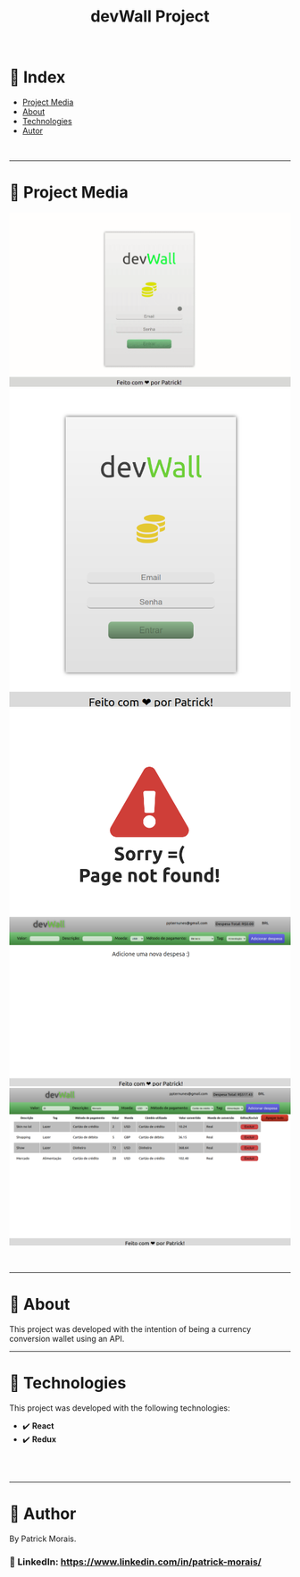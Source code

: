 <h1 align="center">devWall Project</h1>
<br />

# :pushpin: Index
- [Project Media](#camera_flash-project-media)
- [About](#monocle_face-about)
- [Technologies](#rocket-technologies)
- [Autor](#closed_book-author)
<br />

---
# :camera_flash: Project Media
![Imagem do projeto](src/assets/gif.gif)
![Imagem do projeto](src/assets/1.png)
![Imagem do projeto](src/assets/2.png)
![Imagem do projeto](src/assets/3.png)
![Imagem do projeto](src/assets/4.png)

<br />

---
# :monocle_face: About
This project was developed with the intention of being a currency conversion wallet using an API.
<br />

---

# :rocket:  Technologies
This project was developed with the following technologies: <br>
- :heavy_check_mark: **React**
- :heavy_check_mark: **Redux**
<br><br>
<br />

---

# :closed_book: Author
By Patrick Morais.
### :link: LinkedIn: https://www.linkedin.com/in/patrick-morais/
